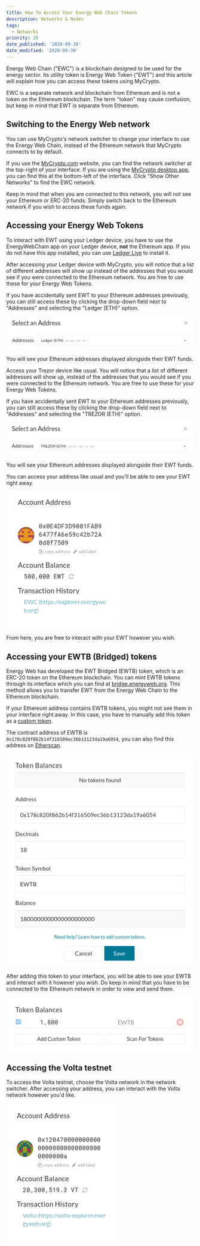 ```yaml
---
title: How To Access Your Energy Web Chain Tokens
description: Networks & Nodes
tags:
  - Networks
priority: 20
date_published: '2020-09-30'
date_modified: '2020-09-30'
---
```


Energy Web Chain ("EWC") is a blockchain designed to be used for the energy sector. Its utility token is Energy Web Token ("EWT") and this article will explain how you can access these tokens using MyCrypto.

EWC is a separate network and blockchain from Ethereum and is not a token on the Ethereum blockchain. The term "token" may cause confusion, but keep in mind that EWT is separate from Ethereum.

## Switching to the Energy Web network

You can use MyCrypto's network switcher to change your interface to use the Energy Web Chain, instead of the Ethereum network that MyCrypto connects to by default.

If you use the [MyCrypto.com](https://mycrypto.com/) website, you can find the network switcher at the top-right of your interface. If you are using the [MyCrypto desktop app](https://download.mycrypto.com/), you can find this at the bottom-left of the interface. Click "Show Other Networks" to find the EWC network.

Keep in mind that when you are connected to this network, you will not see your Ethereum or ERC-20 funds. Simply switch back to the Ethereum network if you wish to access these funds again.

## Accessing your Energy Web Tokens

<Accordion>
<AccordionItem title="Ledger">

To interact with EWT using your Ledger device, you have to use the EnergyWebChain app on your Ledger device, **not** the Ethereum app. If you do not have this app installed, you can use [Ledger Live](https://www.ledger.com/ledger-live) to install it.

After accessing your Ledger device with MyCrypto, you will notice that a list of different addresses will show up instead of the addresses that you would see if you were connected to the Ethereum network. You are free to use these for your Energy Web Tokens.

If you have accidentally sent EWT to your Ethereum addresses previously, you can still access these by clicking the drop-down field next to "Addresses" and selecting the "Ledger (ETH)" option.

![Ethereum addresses on Ledger](../../assets/how-to/nodes-networks/how-to-access-energy-web-chain-tokens/ledger-derivation.png)

You will see your Ethereum addresses displayed alongside their EWT funds.

</AccordionItem>
<AccordionItem title="Trezor">

Access your Trezor device like usual. You will notice that a list of different addresses will show up, instead of the addresses that you would see if you were connected to the Ethereum network. You are free to use these for your Energy Web Tokens.

If you have accidentally sent EWT to your Ethereum addresses previously, you can still access these by clicking the drop-down field next to "Addresses" and selecting the "TREZOR (ETH)" option.

![Ethereum addresses on Trezor](../../assets/how-to/nodes-networks/how-to-access-energy-web-chain-tokens/trezor-derivation.png)

You will see your Ethereum addresses displayed alongside their EWT funds.
</AccordionItem>
<AccordionItem title="Private Key/Mnemonic Phrase/Keystore File">

You can access your address like usual and you'll be able to see your EWT right away.

![EWT address and funds](../../assets/how-to/nodes-networks/how-to-access-energy-web-chain-tokens/ewt-funds.png)

From here, you are free to interact with your EWT however you wish. 

</AccordionItem>
</Accordion>

## Accessing your EWTB (Bridged) tokens

Energy Web has developed the EWT Bridged (EWTB) token, which is an ERC-20 token on the Ethereum blockchain. You can mint EWTB tokens through its interface which you can find at [bridge.energyweb.org](https://bridge.energyweb.org). This method allows you to transfer EWT from the Energy Web Chain to the Ethereum blockchain.

If your Ethereum address contains EWTB tokens, you might not see them in your interface right away. In this case, you have to manually add this token as a [custom token](/troubleshooting/tokens/adding-new-token-and-sending-custom-tokens).

The contract address of EWTB is `0x178c820f862b14f316509ec36b13123da19a6054`, you can also find this address on [Etherscan](https://etherscan.io/token/0x178c820f862b14f316509ec36b13123da19a6054).

![Adding the EWTB token](../../assets/how-to/nodes-networks/how-to-access-energy-web-chain-tokens/add-custom-token-ewtb.png)

After adding this token to your interface, you will be able to see your EWTB and interact with it however you wish. Do keep in mind that you have to be connected to the Ethereum network in order to view and send them.

![Custom token added](../../assets/how-to/nodes-networks/how-to-access-energy-web-chain-tokens/ewtb-added.png)

## Accessing the Volta testnet

To access the Volta testnet, choose the Volta network in the network switcher. After accessing your address, you can interact with the Volta network however you'd like.

![VT address and funds](../../assets/how-to/nodes-networks/how-to-access-energy-web-chain-tokens/vt-funds.png)
